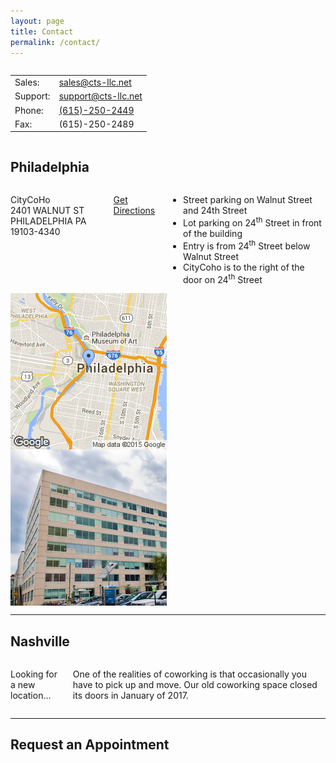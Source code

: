 ```yaml
---
layout: page
title: Contact
permalink: /contact/
---
```


<div class="row">
  <div class="twelve columns">
    <table class="u-full-width">
      <tr>
        <td>Sales:</td>
        <td><a href="mailto:sales@cts-llc.net">sales@cts-llc.net</a></td>
      </tr>
      <tr>
        <td>Support:</td>
        <td><a href="mailto:support@cts-llc.net">support@cts-llc.net</a></td>
      </tr>
      <tr>
        <td>Phone:</td>
        <td><a href="tel:6152502449">(615)-250-2449</a></td>
      </tr>
      <tr><td>Fax:</td><td>(615)-250-2489</td></tr>
    </table>
  </div>
</div>

Philadelphia
------------

<div class="row">
  <div class="four columns">
    <p>CityCoHo<br>2401 WALNUT ST<br>PHILADELPHIA PA 19103-4340</p>
    <p><a href="https://maps.google.com?daddr=2401+WALNUT+ST+PHILADELPHIA+PA+19103" target="_blank">Get Directions</a></p>
    <ul class="smaller-font">
      <li>Street parking on Walnut Street and 24th Street</li>
      <li>Lot parking on 24<sup>th</sup> Street in front of the building</li>
      <li>Entry is from 24<sup>th</sup> Street below Walnut Street</li>
      <li>CityCoho is to the right of the door on 24<sup>th</sup> Street</li>
    </ul>
  </div>
  <div class="four columns"><img class="framed u-max-full-width" src="/images/philadelphia.png"></div>
  <div class="four columns"><img class="framed u-max-full-width" src="/images/citycoho.png"></div>
</div>

<hr>

Nashville
---------

<div class="row">
  <div class="four columns">
    <p>Looking for a new location...</p>
    <p>
      One of the realities of coworking is that occasionally you have to pick up
      and move. Our old coworking space closed its doors in January of 2017.
    </p>
  </div>
</div>

<hr>

Request an Appointment
---------

<div class="row">
  <div class="twelve columns">
    <!-- Calendly inline widget begin -->
    <div class="calendly-inline-widget" data-url="https://calendly.com/johncchapin" style="min-width:295px;height:580px;"></div>
    <script type="text/javascript" src="https://calendly.com/assets/external/widget.js"></script>
    <!-- Calendly inline widget end -->
  </div>
</div>

